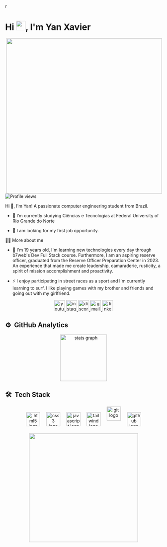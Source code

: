 r




<h1 align="left">Hi <img src="https://raw.githubusercontent.com/kaueMarques/kaueMarques/master/hi.gif" height="30px">, I'm Yan Xavier</h1>
<img align="right" height="500em" src="https://raw.githubusercontent.com/gist/yanxxavier/d1a12385f7c0b74676d6a83658adaa77/raw/6211b61f6c60cb37d9b1435f0710e1850277e432/gitCard.svg"/>
<p align="left"> <img src="https://komarev.com/ghpvc/?username=yanxxavier&color=yellow" alt="Profile views" /> </p>


<p>
  Hi 👋, I'm Yan! A passionate computer engineering student from Brazil.

  - 🌱 I’m currently studying Ciências e Tecnologias at Federal University of Rio Grande do Norte 

  - 🔭 I am looking for my first job opportunity. 
</p>



 
</div>

  <summary>👨‍💻 More about me</summary>

  - 💬 I'm 19 years old, I'm learning new technologies every day through b7web's Dev Full Stack course. Furthermore, I am an aspiring reserve officer, graduated from the Reserve Officer Preparation Center in 2023. An experience that made me create leadership, camaraderie, rusticity, a spirit of mission accomplishment and proactivity.

  - ⚡ I enjoy participating in street races as a sport and I'm currently learning to surf. I like playing games with my brother and friends and going out with my girlfriend.




<div align="center">
  <a href="https://www.youtube.com/channel/UCDc1tYA3J9LtnGiJc5TKFTg" target="_blank">
    <img src="https://img.shields.io/static/v1?message=Youtube&logo=youtube&label=&color=FF0000&logoColor=white&labelColor=&style=for-the-badge" height="35" alt="youtube logo"  />
  </a>
  <a href="https://www.instagram.com/yanxxavier/" target="_blank">
    <img src="https://img.shields.io/static/v1?message=Instagram&logo=instagram&label=&color=E4405F&logoColor=white&labelColor=&style=for-the-badge" height="35" alt="instagram logo"  />
  </a>
  <a href="Discordapp.com/users/880974256144515073" target="_blank">
    <img src="https://img.shields.io/static/v1?message=Discord&logo=discord&label=&color=7289DA&logoColor=white&labelColor=&style=for-the-badge" height="35" alt="discord logo"  />
  </a>
  <a href="https://is.gd/yanxxaviermail" target="_blank">
    <img src="https://img.shields.io/static/v1?message=Gmail&logo=gmail&label=&color=D14836&logoColor=white&labelColor=&style=for-the-badge" height="35" alt="gmail logo"  />
  </a>
  <a href="https://www.linkedin.com/in/yan-xavier-2289092b6/" target="_blank">
    <img src="https://img.shields.io/static/v1?message=LinkedIn&logo=linkedin&label=&color=0077B5&logoColor=white&labelColor=&style=for-the-badge" height="35" alt="linkedin logo"  />
  </a>
</div>


## ⚙️ &nbsp;GitHub Analytics
<div align="center">
  <img align="center" src="https://github-readme-stats.vercel.app/api?username=yanxxavier&hide_title=false&hide_rank=false&show_icons=true&include_all_commits=true&count_private=true&disable_animations=false&theme=dark&locale=en&hide_border=false" height="150" alt="stats graph"/>

</div>

###

## 🛠 &nbsp;Tech Stack





<div align="center">
  <img align="center" src="https://cdn.jsdelivr.net/gh/devicons/devicon/icons/html5/html5-original.svg" height="45" alt="html5 logo"  />
  <img width="12" />
  <img align="center" src="https://cdn.jsdelivr.net/gh/devicons/devicon/icons/css3/css3-original.svg" height="45" alt="css3 logo"  />
  <img width="12" />
  <img align="center" src="https://cdn.jsdelivr.net/gh/devicons/devicon/icons/javascript/javascript-original.svg" height="45" alt="javascript logo"  />
  <img width="12" />
  <img align="center" src="https://cdn.jsdelivr.net/gh/devicons/devicon/icons/tailwindcss/tailwindcss-original.svg" height="45" alt="tailwind logo"  />
  <img width="12" />
  <img align="centercenter" src="https://cdn.jsdelivr.net/gh/devicons/devicon/icons/git/git-original.svg" height="45" alt="git logo"  />
  <img width="12" />
  <img align="center" src="https://cdn.jsdelivr.net/gh/devicons/devicon/icons/github/github-original.svg" height="45" alt="github logo"  />
</div>


###






<p align="center">
 <img align="center" height="350" src="https://giffiles.alphacoders.com/200/200668.gif"  />
</p>


